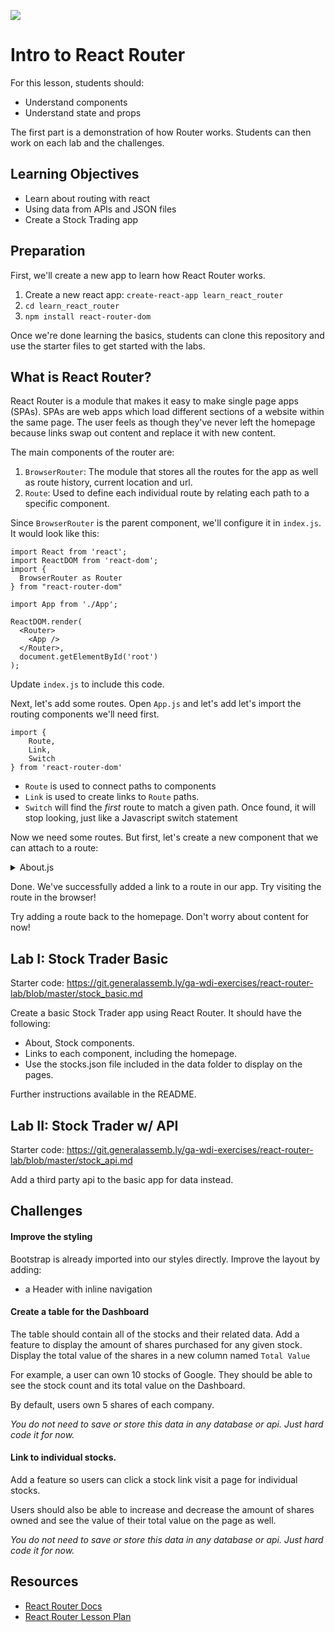![](https://ga-dash.s3.amazonaws.com/production/assets/logo-9f88ae6c9c3871690e33280fcf557f33.png)
# Intro to React Router

For this lesson, students should:

- Understand components
- Understand state and props

The first part is a demonstration of how Router works. Students can then work on each lab and the challenges.

## Learning Objectives
- Learn about routing with react
- Using data from APIs and JSON files
- Create a Stock Trading app

## Preparation

First, we'll create a new app to learn how React Router works.

1. Create a new react app: `create-react-app learn_react_router`
2. `cd learn_react_router`
3. `npm install react-router-dom`

Once we're done learning the basics, students can clone this repository and use the starter files to get started with the labs.

## What is React Router?

React Router is a module that makes it easy to make single page apps (SPAs). SPAs are web apps which load different sections of a website within the same page. The user feels as though they've never left the homepage because links swap out content and replace it with new content.

The main components of the router are:

1. `BrowserRouter`: The module that stores all the routes for the app as well as route history, current location and url.
2. `Route`: Used to define each individual route by relating each path to a specific component.

Since `BrowserRouter` is the parent component, we'll configure it in `index.js`. It would look like this:

```
import React from 'react';
import ReactDOM from 'react-dom';
import {
  BrowserRouter as Router
} from "react-router-dom"

import App from './App';

ReactDOM.render(
  <Router>
    <App />
  </Router>,
  document.getElementById('root')
);
```

Update `index.js` to include this code.

Next, let's add some routes. Open `App.js` and let's add let's import the routing components we'll need first.

```
import {
    Route,
    Link,
    Switch
} from 'react-router-dom'
```

- `Route` is used to connect paths to components
- `Link` is used to create links to `Route` paths.
- `Switch` will find the *first* route to match a given path. Once found, it will stop looking, just like a Javascript switch statement

Now we need some routes. But first, let's create a new component that we can attach to a route:

<details>
<summary>About.js</summary>

```
import React, { Component } from 'react';

class About extends Component {
    render () {
        return (
            <div>
                All about stocks. Read it here, folks!
            </div>
        )
    }
}

export default About;
```

<summary>App.js</summary>

```diff
import React, { Component } from 'react';
import './styles/App.css';
import {
    Route,
    Link,
    Switch
} from 'react-router-dom'

+ import About from './About';

class App extends Component {
    render() {
        return (
+           <header>
+               <h1>Learn Routing</h1>
+               <nav>
+                   {/* Create our nav bar links using the Link element from react router */}
+                   <ul>
+                       <li><Link to="/about">About</Link></li>
+                   </ul>
+               </nav>

                {/* Create the routes. This will not appear on the page. */}
+               <div className="main">
+                   {/*<Switch>*/}
+                       <Route path="/about" component={ About } />
+                   {/*</Switch>*/}
+               </div>
+           </header>
        );
    }
}

export default App;

```

</details>

Done. We've successfully added a link to a route in our app. Try visiting the route in the browser!

Try adding a route back to the homepage. Don't worry about content for now!

## Lab I: Stock Trader Basic

Starter code: https://git.generalassemb.ly/ga-wdi-exercises/react-router-lab/blob/master/stock_basic.md

Create a basic Stock Trader app using React Router. It should have the following:

- About, Stock components.
- Links to each component, including the homepage.
- Use the stocks.json file included in the data folder to display on the pages.

Further instructions available in the README.


## Lab II: Stock Trader w/ API

Starter code: https://git.generalassemb.ly/ga-wdi-exercises/react-router-lab/blob/master/stock_api.md

Add a third party api to the basic app for data instead.

## Challenges

#### Improve the styling

Bootstrap is already imported into our styles directly. Improve the layout by adding:

- a Header with inline navigation

#### Create a table for the Dashboard

The table should contain all of the stocks and their related data. Add a feature to display the amount of shares purchased for any given stock. Display the total value of the shares in a new column named `Total Value`

For example, a user can own 10 stocks of Google. They should be able to see the stock count and its total value on the Dashboard.

By default, users own 5 shares of each company.

*You do not need to save or store this data in any database or api. Just hard code it for now.*

#### Link to individual stocks.

Add a feature so users can click a stock link visit a page for individual stocks.

Users should also be able to increase and decrease the amount of shares owned and see the value of their total value on the page as well.

*You do not need to save or store this data in any database or api. Just hard code it for now.*

## Resources

- [React Router Docs](https://github.com/ReactTraining/react-router/tree/master/packages/react-router/docs/api)
- [React Router Lesson Plan](https://git.generalassemb.ly/ga-wdi-lessons/react-router)
